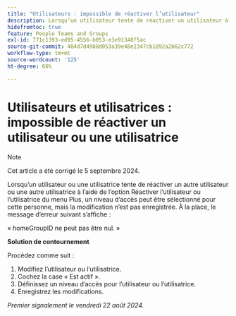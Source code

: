 ```yaml
---
title: "Utilisateurs : impossible de réactiver l’utilisateur"
description: Lorsqu’un utilisateur tente de réactiver un utilisateur à l’aide de l’option Réactiver l’utilisateur du menu Plus , il peut sélectionner un niveau d’accès pour l’utilisateur, mais la modification n’est pas enregistrée. Un message d’erreur s’affiche à la place. Une solution de contournement est disponible.
hidefromtoc: true
feature: People Teams and Groups
exl-id: 771c1393-ed95-4556-b053-e3e91348f5ac
source-git-commit: 484d7d4988d053a39e48e2347cb1892a2b62c772
workflow-type: tm+mt
source-wordcount: '125'
ht-degree: 66%

---
```


# Utilisateurs et utilisatrices : impossible de réactiver un utilisateur ou une utilisatrice

>[!NOTE]
>
>Cet article a été corrigé le 5 septembre 2024.

Lorsqu’un utilisateur ou une utilisatrice tente de réactiver un autre utilisateur ou une autre utilisatrice à l’aide de l’option Réactiver l’utilisateur ou l’utilisatrice du menu Plus, un niveau d’accès peut être sélectionné pour cette personne, mais la modification n’est pas enregistrée. À la place, le message d’erreur suivant s’affiche :

« homeGroupID ne peut pas être nul. »

**Solution de contournement**

Procédez comme suit :

1. Modifiez l’utilisateur ou l’utilisatrice.
1. Cochez la case « Est actif ».
1. Définissez un niveau d’accès pour l’utilisateur ou l’utilisatrice.
1. Enregistrez les modifications.

_Premier signalement le vendredi 22 août 2024._
